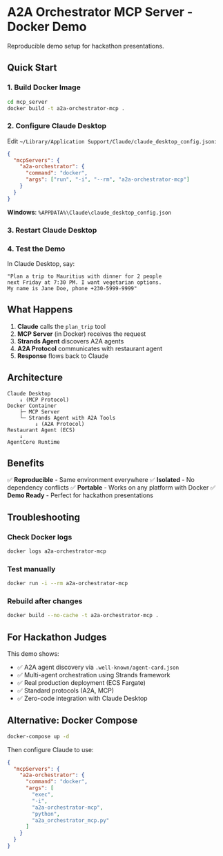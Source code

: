# A2A Orchestrator MCP Server - Docker Demo

Reproducible demo setup for hackathon presentations.

## Quick Start

### 1. Build Docker Image

```bash
cd mcp_server
docker build -t a2a-orchestrator-mcp .
```

### 2. Configure Claude Desktop

Edit `~/Library/Application Support/Claude/claude_desktop_config.json`:

```json
{
  "mcpServers": {
    "a2a-orchestrator": {
      "command": "docker",
      "args": ["run", "-i", "--rm", "a2a-orchestrator-mcp"]
    }
  }
}
```

**Windows**: `%APPDATA%\Claude\claude_desktop_config.json`

### 3. Restart Claude Desktop

### 4. Test the Demo

In Claude Desktop, say:

```
"Plan a trip to Mauritius with dinner for 2 people
next Friday at 7:30 PM. I want vegetarian options.
My name is Jane Doe, phone +230-5999-9999"
```

## What Happens

1. **Claude** calls the `plan_trip` tool
2. **MCP Server** (in Docker) receives the request
3. **Strands Agent** discovers A2A agents
4. **A2A Protocol** communicates with restaurant agent
5. **Response** flows back to Claude

## Architecture

```
Claude Desktop
    ↓ (MCP Protocol)
Docker Container
    ├─ MCP Server
    └─ Strands Agent with A2A Tools
         ↓ (A2A Protocol)
Restaurant Agent (ECS)
    ↓
AgentCore Runtime
```

## Benefits

✅ **Reproducible** - Same environment everywhere
✅ **Isolated** - No dependency conflicts
✅ **Portable** - Works on any platform with Docker
✅ **Demo Ready** - Perfect for hackathon presentations

## Troubleshooting

### Check Docker logs

```bash
docker logs a2a-orchestrator-mcp
```

### Test manually

```bash
docker run -i --rm a2a-orchestrator-mcp
```

### Rebuild after changes

```bash
docker build --no-cache -t a2a-orchestrator-mcp .
```

## For Hackathon Judges

This demo shows:

- ✅ A2A agent discovery via `.well-known/agent-card.json`
- ✅ Multi-agent orchestration using Strands framework
- ✅ Real production deployment (ECS Fargate)
- ✅ Standard protocols (A2A, MCP)
- ✅ Zero-code integration with Claude Desktop

## Alternative: Docker Compose

```bash
docker-compose up -d
```

Then configure Claude to use:

```json
{
  "mcpServers": {
    "a2a-orchestrator": {
      "command": "docker",
      "args": [
        "exec",
        "-i",
        "a2a-orchestrator-mcp",
        "python",
        "a2a_orchestrator_mcp.py"
      ]
    }
  }
}
```
